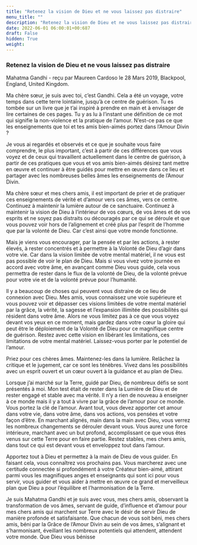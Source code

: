 ```yaml
---
title: "Retenez la vision de Dieu et ne vous laissez pas distraire"
menu_title: ""
description: "Retenez la vision de Dieu et ne vous laissez pas distraire"
date: 2022-06-01 06:00:01+00:687
draft: False
hidden: True
weight:
---
```

### Retenez la vision de Dieu et ne vous laissez pas distraire

Mahatma Gandhi - reçu par Maureen Cardoso le 28 Mars 2019, Blackpool, England, United Kingdom.

Ma chère sœur, je suis avec toi, c’est Gandhi. Cela a été un voyage, votre temps dans cette terre lointaine, jusqu’à ce centre de guérison. Tu es tombée sur un livre que je t’ai inspiré à prendre en main et à envisager de lire certaines de ces pages. Tu y as lu à l’instant une définition de ce mot qui signifie la non-violence et la pratique de l’amour. N’est-ce pas ce que les enseignements que toi et tes amis bien-aimés portez dans l’Amour Divin ?

Je vous ai regardés et observés et ce que je souhaite vous faire comprendre, le plus important, c’est à partir de ces différences que vous voyez et de ceux qui travaillent actuellement dans le centre de guérison, à partir de ces pratiques que vous et vos amis bien-aimés désirez tant mettre en œuvre et continuer à être guidés pour mettre en œuvre dans ce lieu et partager avec les nombreuses belles âmes les enseignements de l’Amour Divin.

Ma chère sœur et mes chers amis, il est important de prier et de pratiquer ces enseignements de vérité et d’amour vers ces âmes, vers ce centre. Continuez à maintenir la lumière autour de ce sanctuaire. Continuez à maintenir la vision de Dieu à l’intérieur de vos cœurs, de vos âmes et de vos esprits et ne soyez pas distraits ou découragés par ce qui se déroule et que vous pouvez voir hors de l’alignement et créé plus par l’esprit de l’homme que par la volonté de Dieu. Car c’est ainsi que votre monde fonctionne.

Mais je viens vous encourager, par la pensée et par les actions, à rester élevés, à rester concentrés et à permettre à la Volonté de Dieu d’agir dans votre vie. Car dans la vision limitée de votre mental matériel, il ne vous est pas possible de voir le plan de Dieu. Mais si vous vivez votre journée en accord avec votre âme, en avançant comme Dieu vous guide, cela vous permettra de rester dans le flux de la volonté de Dieu, de la volonté prévue pour votre vie et de la volonté prévue pour l’humanité.

Il y a beaucoup de choses qui peuvent vous distraire de ce lieu de connexion avec Dieu. Mes amis, vous connaissez une voie supérieure et vous pouvez voir et dépasser ces visions limitées de votre mental matériel par la grâce, la vérité, la sagesse et l’expansion illimitée des possibilités qui résident dans votre âme. Alors ne vous limitez pas à ce que vous voyez devant vos yeux en ce moment, mais gardez dans votre cœur la gloire qui peut être le déploiement de la Volonté de Dieu pour ce magnifique centre de guérison. Restez avec cette vision en libérant les limitations, ces limitations de votre mental matériel. Laissez-vous porter par le potentiel de l’amour.

Priez pour ces chères âmes. Maintenez-les dans la lumière. Relâchez la critique et le jugement, car ce sont les ténèbres. Vivez dans les possibilités avec un esprit ouvert et un cœur ouvert à la guidance et au plan de Dieu.

Lorsque j’ai marché sur la Terre, guidé par Dieu, de nombreux défis se sont présentés à moi. Mon test était de rester dans la Lumière de Dieu et de rester engagé et stable avec ma vérité. Il n’y a rien de nouveau à enseigner à ce monde mais il y a tout à vivre par la grâce de l’amour pour ce monde. Vous portez la clé de l’amour. Avant tout, vous devez apporter cet amour dans votre vie, dans votre âme, dans vos actions, vos pensées et votre façon d’être. En marchant alignés, main dans la main avec Dieu, vous verrez les nombreux changements se dérouler devant vous. Vous aurez une force intérieure, marchant avec un but profond, accomplissant ce que vous êtes venus sur cette Terre pour en faire partie. Restez stables, mes chers amis, dans tout ce qui est devant vous et enveloppez tout dans l’amour.

Apportez tout à Dieu et permettez à la main de Dieu de vous guider. En faisant cela, vous connaîtrez vos prochains pas. Vous marcherez avec une certitude connectée si profondément à votre Créateur bien-aimé, attirant parmi vous les magnifiques anges et enseignants qui sont ici pour vous servir, vous guider et vous aider à mettre en œuvre ce grand et merveilleux plan que Dieu a pour l’équilibre et l’harmonisation de la Terre.

Je suis Mahatma Gandhi et je suis avec vous, mes chers amis, observant la transformation de vos âmes, servant de guide, d’influence et d’amour pour mes chers amis qui marchent sur Terre avec le désir de servir Dieu de manière profonde et satisfaisante. Que chacun de vous soit béni, mes chers amis, béni par la Grâce de l’Amour Divin au sein de vos âmes, s’alignant et s’harmonisant, éveillant les nombreux potentiels qui attendent, attendent votre monde. Que Dieu vous bénisse
